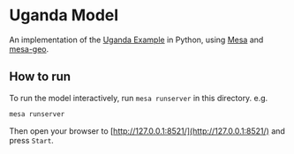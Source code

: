 Uganda Model
==============

An implementation of the [Uganda Example](https://github.com/abmgis/abmgis/tree/master/Chapter05-GIS/Models/UgandaExample) in Python, using [Mesa](https://github.com/projectmesa/mesa) and [mesa-geo](https://github.com/projectmesa/mesa-geo).

## How to run

To run the model interactively, run `mesa runserver` in this directory. e.g.

```bash
mesa runserver
```

Then open your browser to [http://127.0.0.1:8521/](http://127.0.0.1:8521/) and press `Start`.
